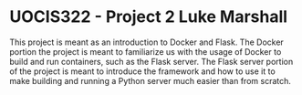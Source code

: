 # UOCIS322 - Project 2  Luke Marshall

This project is meant as an introduction to Docker and Flask. The Docker portion the project is meant to familiarize us with the usage of Docker to build and run containers, such as the Flask server. The Flask server portion of the project is meant to introduce the framework and how to use it to make building and running a Python server much easier than from scratch. 

